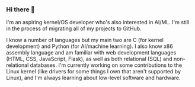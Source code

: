### Hi there 👋

<!--
**nyarosu/nyarosu** is a ✨ _special_ ✨ repository because its `README.md` (this file) appears on your GitHub profile.

Here are some ideas to get you started:

- 🔭 I’m currently working on ...
- 🌱 I’m currently learning ...
- 👯 I’m looking to collaborate on ...
- 🤔 I’m looking for help with ...
- 💬 Ask me about ...
- 📫 How to reach me: ...
- 😄 Pronouns: ...
- ⚡ Fun fact: ...
-->
I'm an aspiring kernel/OS developer who's also interested in AI/ML. I'm still in the process of migrating all of my projects to GitHub.

I know a number of languages but my main two are C (for kernel development) and Python (for AI/machine learning). I also know x86 assembly language and am familiar with web development languages (HTML, CSS, JavaScript, Flask), as well as both relational (SQL) and non-relational databases. I'm currently working on some contributions to the Linux kernel (like drivers for some things I own that aren't supported by Linux), and I'm always learning about low-level software and hardware.
